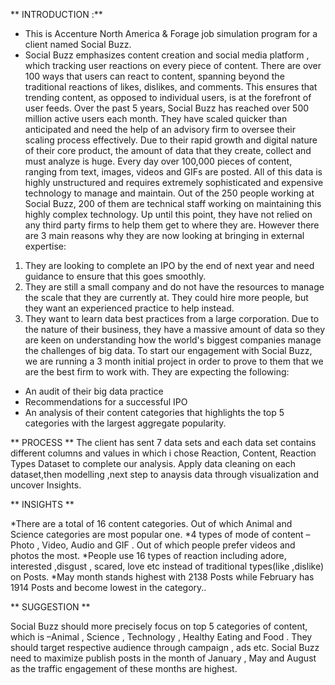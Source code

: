 ** INTRODUCTION :**
* This is Accenture North America & Forage job simulation program for a client named Social Buzz.
* Social Buzz emphasizes content creation and social media platform , which tracking user reactions on every piece of content.
There are over 100 ways that users can react to content, spanning beyond the traditional reactions of likes, dislikes, and comments. 
This ensures that trending content, as opposed to individual users, is at the forefront of user feeds. 
Over the past 5 years, Social Buzz has reached over 500 million active users each month. 
They have scaled quicker than anticipated and need the help of an advisory firm to oversee 
their scaling process effectively. 
Due to their rapid growth and digital nature of their core product, the amount of data that they 
create, collect and must analyze is huge. Every day over 100,000 pieces of content, ranging 
from text, images, videos and GIFs are posted. All of this data is highly unstructured and 
requires extremely sophisticated and expensive technology to manage and maintain. Out of the 
250 people working at Social Buzz, 200 of them are technical staff working on maintaining this 
highly complex technology. 
Up until this point, they have not relied on any third party firms to help them get to where 
they are. However there are 3 main reasons why they are now looking at bringing in external
expertise: 
1) They are looking to complete an IPO by the end of next year and need guidance to 
ensure that this goes smoothly. 
2) They are still a small company and do not have the resources to manage the scale that 
they are currently at. They could hire more people, but they want an experienced 
practice to help instead.
3) They want to learn data best practices from a large corporation. Due to the nature of 
their business, they have a massive amount of data so they are keen on understanding how the world's biggest companies manage the challenges of big 
data. 
To start our engagement with Social Buzz, we are running a 3 month initial project in order 
to prove to them that we are the best firm to work with. They are expecting the following: 
- An audit of their big data practice 
- Recommendations for a successful IPO 
- An analysis of their content categories that highlights the top 5 categories with the 
largest aggregate popularity.

** PROCESS **
The client has sent 7 data sets and each data set contains different columns and values in which i chose Reaction, Content, Reaction Types Dataset to complete our analysis.
Apply data cleaning on each dataset,then modelling ,next step to anaysis data through visualization and uncover Insights.

** INSIGHTS **

*There are a total  of 16  content categories. Out of which Animal and Science categories are most popular one.
*4 types of  mode of content – Photo , Video, Audio and GIF . Out of which people prefer videos and photos the most.
*People use 16 types of reaction including adore, interested ,disgust , scared, love etc instead of traditional  types(like ,dislike) on Posts.
*May month stands highest with 2138 Posts while  February has 1914 Posts and become lowest in the category..

  ** SUGGESTION **

Social Buzz should more precisely focus on top 5 categories of content, which is –Animal , Science , Technology , Healthy Eating and Food .
They should target respective audience through campaign , ads etc.
Social Buzz need to maximize publish posts in the month of January , May and August as the traffic engagement of these months are highest.
